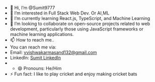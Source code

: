 - 👋 Hi, I’m @Sumit9777
- 👀 I’m interested in Full Stack Web Dev. Or AI,ML
- 🌱 I’m currently learning React.js, TypeScript, and Machine Learning
- 💞️ I’m looking to collaborate on open-source projects related to web development, particularly those using JavaScript frameworks or machine learning applications.
- 📫 How to reach me..
- You can reach me via:
- Email: vvishwakarmasand132@gmail.com
- LinkedIn: [Sumit LinkedIn](https://www.linkedin.com/in/sumit-vishwakarma-115a35253/)
- - 😄 Pronouns: He/Him
- ⚡ Fun fact:  I like to play cricket and enjoy making cricket bats

